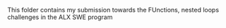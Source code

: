 This folder contains my submission towards the FUnctions, nested loops challenges in the ALX SWE program
